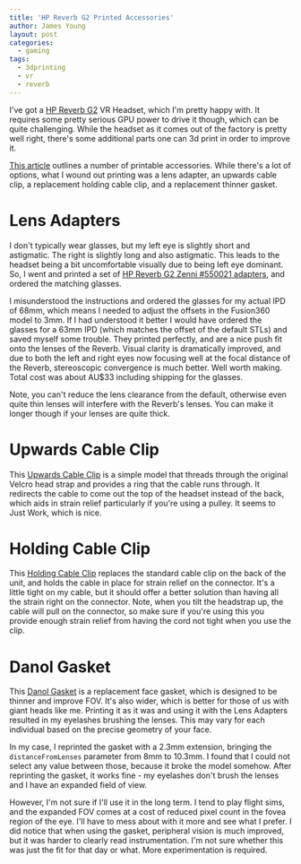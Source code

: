 ```yaml
---
title: 'HP Reverb G2 Printed Accessories'
author: James Young
layout: post
categories:
  - gaming
tags:
  - 3dprinting
  - vr
  - reverb
---
```


I've got a [HP Reverb G2](https://www.hp.com/au-en/vr/reverb-g2-vr-headset.html) VR Headset, which I'm pretty happy with.  It requires some pretty serious GPU power to drive it though, which can be quite challenging.  While the headset as it comes out of the factory is pretty well right, there's some additional parts one can 3d print in order to improve it.

[This article](https://reverb.danol.cz/3d-printable-g2-accessories/) outlines a number of printable accessories.  While there's a lot of options, what I wound out printing was a lens adapter, an upwards cable clip, a replacement holding cable clip, and a replacement thinner gasket.

# Lens Adapters

I don't typically wear glasses, but my left eye is slightly short and astigmatic.  The right is slightly long and also astigmatic.  This leads to the headset being a bit uncomfortable visually due to being left eye dominant.  So, I went and printed a set of [HP Reverb G2 Zenni #550021 adapters](https://www.thingiverse.com/thing:4690554), and ordered the matching glasses.

I misunderstood the instructions and ordered the glasses for my actual IPD of 68mm, which means I needed to adjust the offsets in the Fusion360 model to 3mm.  If I had understood it better I would have ordered the glasses for a 63mm IPD (which matches the offset of the default STLs) and saved myself some trouble.  They printed perfectly, and are a nice push fit onto the lenses of the Reverb.  Visual clarity is dramatically improved, and due to both the left and right eyes now focusing well at the focal distance of the Reverb, stereoscopic convergence is much better.  Well worth making.  Total cost was about AU$33 including shipping for the glasses.

Note, you can't reduce the lens clearance from the default, otherwise even quite thin lenses will interfere with the Reverb's lenses.  You can make it longer though if your lenses are quite thick.

# Upwards Cable Clip

This [Upwards Cable Clip](https://www.thingiverse.com/thing:4705425) is a simple model that threads through the original Velcro head strap and provides a ring that the cable runs through.  It redirects the cable to come out the top of the headset instead of the back, which aids in strain relief particularly if you're using a pulley.  It seems to Just Work, which is nice.

# Holding Cable Clip

This [Holding Cable Clip](https://www.thingiverse.com/thing:4723188) replaces the standard cable clip on the back of the unit, and holds the cable in place for strain relief on the connector.  It's a little tight on my cable, but it should offer a better solution than having all the strain right on the connector.  Note, when you tilt the headstrap up, the cable will pull on the connector, so make sure if you're using this you provide enough strain relief from having the cord not tight when you use the clip.

# Danol Gasket

This [Danol Gasket](https://www.thingiverse.com/thing:4735821) is a replacement face gasket, which is designed to be thinner and improve FOV.  It's also wider, which is better for those of us with giant heads like me.  Printing it as it was and using it with the Lens Adapters resulted in my eyelashes brushing the lenses.  This may vary for each individual based on the precise geometry of your face.

In my case, I reprinted the gasket with a 2.3mm extension, bringing the `distanceFromLenses` parameter from 8mm to 10.3mm.  I found that I could not select any value between those, because it broke the model somehow.  After reprinting the gasket, it works fine - my eyelashes don't brush the lenses and I have an expanded field of view.

However, I'm not sure if I'll use it in the long term.  I tend to play flight sims, and the expanded FOV comes at a cost of reduced pixel count in the fovea region of the eye.  I'll have to mess about with it more and see what I prefer.  I did notice that when using the gasket, peripheral vision is much improved, but it was harder to clearly read instrumentation.  I'm not sure whether this was just the fit for that day or what.  More experimentation is required.
